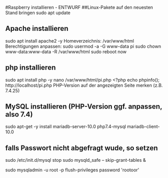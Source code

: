 #Raspberry installieren - ENTWURF
##Linux-Pakete auf den neuesten Stand bringen
sudo apt update

## Apache installieren
sudo apt install apache2 -y
Homeverzeichnis: /var/www/html
Berechtigungen anpassen: 
sudo usermod -a -G www-data pi
sudo chown www-data:www-data -R /var/www/html
sudo reboot now

## php installieren
sudo apt install php -y
nano /var/www/html/pi.php
	<?php
	echo phpinfo();
http://localhost/pi.php
	PHP-Version auf der angezeigten Seite merken (z.B. 7.4.25)

## MySQL installieren (PHP-Version ggf. anpassen, also 7.4)
sudo apt-get -y install mariadb-server-10.0 php7.4-mysql mariadb-client-10.0
## falls Passwort nicht abgefragt wude, so setzen
sudo /etc/init.d/mysql stop
sudo mysqld_safe – skip-grant-tables &



sudo mysqladmin -u root -p flush-privileges password 'rootoor'

